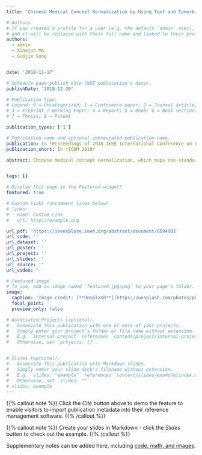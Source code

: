 ```yaml
---
title: 'Chinese Medical Concept Normalization by Using Text and Comorbidity Network Embedding'

# Authors
# If you created a profile for a user (e.g. the default `admin` user), write the username (folder name) here
# and it will be replaced with their full name and linked to their profile.
authors:
  - admin
  - Xiaojun Ma
  - Guojie Song


date: '2018-11-17'

# Schedule page publish date (NOT publication's date).
publishDate: '2018-12-30'

# Publication type.
# Legend: 0 = Uncategorized; 1 = Conference paper; 2 = Journal article;
# 3 = Preprint / Working Paper; 4 = Report; 5 = Book; 6 = Book section;
# 7 = Thesis; 8 = Patent

publication_types: ['1']

# Publication name and optional abbreviated publication name.
publication: In *Proceedings of 2018 IEEE International Conference on Data Mining (ICDM)*
publication_short: In *ICDM 2018*

abstract: Chinese medical concept normalization, which maps non-standard medical concepts to standard expressions, is a NLP task with wide-ranging applications in medical big data research and clinical statistic. Many previous works apply supervised methods which require a lot of annotated data. However, they can not address the challenge brought by the high cost of medical data annotation, which requires sufficient professional knowledge and experience. Meanwhile, existing unsupervised methods perform poorly facing the various non-standard expression from different data sources. In this paper, we propose DUNE, Disease Unsupervised Normalization by Embedding, an unsupervised Chinese medical concept normalization framework by applying denoising auto-encoder (DAE) and network embedding. We formulate this task as finding mention-entity pairs with great text and comorbidity similarity. To handle the noise in text, we design a multi-view attention based denoising auto-encoder (MADAE) to capture text information from multiple views, reduce the influence of noise, and transform text to denoised vectors. To introduce comorbidity information, we construct a comorbidity network with both standard and non-standard disease names as nodes from medical records. Because of the diversity of nonstandard expressions, one disease perhaps corresponds to several different nodes, which causes noise in comorbidity network. To handle such network structure noise, we propose a denoising network embedding framework, which reduce the structure noise with the help of text information, to embed the nodes to vectors for comorbidity similarity measurement. Convincing experiment results show that our method performs better than existing unsupervised baselines and approaches the performance of classical supervised machine learning model on this task.


tags: []

# Display this page in the Featured widget?
featured: true

# Custom links (uncomment lines below)
# links:
# - name: Custom Link
#   url: http://example.org

url_pdf: 'https://ieeexplore.ieee.org/abstract/document/8594902'
url_code: ''
url_dataset: ''
url_poster: ''
url_project: ''
url_slides: ''
url_source: ''
url_video: ''

# Featured image
# To use, add an image named `featured.jpg/png` to your page's folder.
image:
  caption: 'Image credit: [**Unsplash**](https://unsplash.com/photos/pLCdAaMFLTE)'
  focal_point: ''
  preview_only: false

# Associated Projects (optional).
#   Associate this publication with one or more of your projects.
#   Simply enter your project's folder or file name without extension.
#   E.g. `internal-project` references `content/project/internal-project/index.md`.
#   Otherwise, set `projects: []`.


# Slides (optional).
#   Associate this publication with Markdown slides.
#   Simply enter your slide deck's filename without extension.
#   E.g. `slides: "example"` references `content/slides/example/index.md`.
#   Otherwise, set `slides: ""`.
# slides: example
---
```


{{% callout note %}}
Click the _Cite_ button above to demo the feature to enable visitors to import publication metadata into their reference management software.
{{% /callout %}}

{{% callout note %}}
Create your slides in Markdown - click the _Slides_ button to check out the example.
{{% /callout %}}

Supplementary notes can be added here, including [code, math, and images](https://wowchemy.com/docs/writing-markdown-latex/).
